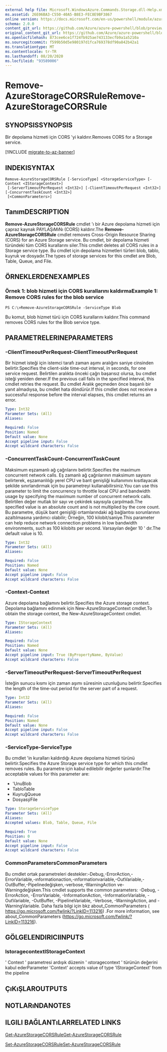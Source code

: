 ```yaml
---
external help file: Microsoft.WindowsAzure.Commands.Storage.dll-Help.xml
ms.assetid: 26E06BA3-C550-40A5-B8E3-FEC8E9BF3867
online version: https://docs.microsoft.com/en-us/powershell/module/azure.storage/remove-azurestoragecorsrule
schema: 2.0.0
content_git_url: https://github.com/Azure/azure-powershell/blob/preview/src/Storage/Commands.Storage/help/Remove-AzureStorageCORSRule.md
original_content_git_url: https://github.com/Azure/azure-powershell/blob/preview/src/Storage/Commands.Storage/help/Remove-AzureStorageCORSRule.md
ms.openlocfilehash: 873cee6ce1f724fb925ae743133ecfb9a1a5210a
ms.sourcegitcommit: f599b50d5e980197d1fca769378df90a842b42a1
ms.translationtype: MT
ms.contentlocale: tr-TR
ms.lasthandoff: 08/20/2020
ms.locfileid: "93589006"
---
```

# <span data-ttu-id="5c1cf-101">Remove-AzureStorageCORSRule</span><span class="sxs-lookup"><span data-stu-id="5c1cf-101">Remove-AzureStorageCORSRule</span></span>

## <span data-ttu-id="5c1cf-102">SYNOPSIS</span><span class="sxs-lookup"><span data-stu-id="5c1cf-102">SYNOPSIS</span></span>
<span data-ttu-id="5c1cf-103">Bir depolama hizmeti için CORS 'yi kaldırır.</span><span class="sxs-lookup"><span data-stu-id="5c1cf-103">Removes CORS for a Storage service.</span></span>

[!INCLUDE [migrate-to-az-banner](../../includes/migrate-to-az-banner.md)]

## <span data-ttu-id="5c1cf-104">INDEKI</span><span class="sxs-lookup"><span data-stu-id="5c1cf-104">SYNTAX</span></span>

```
Remove-AzureStorageCORSRule [-ServiceType] <StorageServiceType> [-Context <IStorageContext>]
 [-ServerTimeoutPerRequest <Int32>] [-ClientTimeoutPerRequest <Int32>] [-ConcurrentTaskCount <Int32>]
 [<CommonParameters>]
```

## <span data-ttu-id="5c1cf-105">Tanım</span><span class="sxs-lookup"><span data-stu-id="5c1cf-105">DESCRIPTION</span></span>
<span data-ttu-id="5c1cf-106">**Remove-AzureStorageCORSRule** cmdlet 'ı bir Azure depolama hizmeti için çapraz kaynak PAYLAŞıMıNı (CORS) kaldırır.</span><span class="sxs-lookup"><span data-stu-id="5c1cf-106">The **Remove-AzureStorageCORSRule** cmdlet removes Cross-Origin Resource Sharing (CORS) for an Azure Storage service.</span></span>
<span data-ttu-id="5c1cf-107">Bu cmdlet, bir depolama hizmeti türündeki tüm CORS kurallarını siler.</span><span class="sxs-lookup"><span data-stu-id="5c1cf-107">This cmdlet deletes all CORS rules in a Storage service type.</span></span>
<span data-ttu-id="5c1cf-108">Bu cmdlet için depolama hizmetleri türleri blob, tablo, kuyruk ve dosyadır.</span><span class="sxs-lookup"><span data-stu-id="5c1cf-108">The types of storage services for this cmdlet are Blob, Table, Queue, and File.</span></span>

## <span data-ttu-id="5c1cf-109">ÖRNEKLERDEN</span><span class="sxs-lookup"><span data-stu-id="5c1cf-109">EXAMPLES</span></span>

### <span data-ttu-id="5c1cf-110">Örnek 1: blob hizmeti için CORS kurallarını kaldırma</span><span class="sxs-lookup"><span data-stu-id="5c1cf-110">Example 1: Remove CORS rules for the blob service</span></span>
```
PS C:\>Remove-AzureStorageCORSRule -ServiceType Blob
```

<span data-ttu-id="5c1cf-111">Bu komut, blob hizmet türü için CORS kurallarını kaldırır.</span><span class="sxs-lookup"><span data-stu-id="5c1cf-111">This command removes CORS rules for the Blob service type.</span></span>

## <span data-ttu-id="5c1cf-112">PARAMETRELERINE</span><span class="sxs-lookup"><span data-stu-id="5c1cf-112">PARAMETERS</span></span>

### <span data-ttu-id="5c1cf-113">-ClientTimeoutPerRequest</span><span class="sxs-lookup"><span data-stu-id="5c1cf-113">-ClientTimeoutPerRequest</span></span>
<span data-ttu-id="5c1cf-114">Bir hizmet isteği için istemci tarafı zaman aşımı aralığını saniye cinsinden belirtir.</span><span class="sxs-lookup"><span data-stu-id="5c1cf-114">Specifies the client-side time-out interval, in seconds, for one service request.</span></span>
<span data-ttu-id="5c1cf-115">Belirtilen aralıkta önceki çağrı başarısız olursa, bu cmdlet isteği yeniden dener.</span><span class="sxs-lookup"><span data-stu-id="5c1cf-115">If the previous call fails in the specified interval, this cmdlet retries the request.</span></span>
<span data-ttu-id="5c1cf-116">Bu cmdlet Aralık geçmeden önce başarılı bir yanıt almadıysa, bu cmdlet hata döndürür.</span><span class="sxs-lookup"><span data-stu-id="5c1cf-116">If this cmdlet does not receive a successful response before the interval elapses, this cmdlet returns an error.</span></span>

```yaml
Type: Int32
Parameter Sets: (All)
Aliases: 

Required: False
Position: Named
Default value: None
Accept pipeline input: False
Accept wildcard characters: False
```

### <span data-ttu-id="5c1cf-117">-ConcurrentTaskCount</span><span class="sxs-lookup"><span data-stu-id="5c1cf-117">-ConcurrentTaskCount</span></span>
<span data-ttu-id="5c1cf-118">Maksimum eşzamanlı ağ çağrılarını belirtir.</span><span class="sxs-lookup"><span data-stu-id="5c1cf-118">Specifies the maximum concurrent network calls.</span></span>
<span data-ttu-id="5c1cf-119">Eş zamanlı ağ çağrılarının maksimum sayısını belirterek, eşzamanlılığı yerel CPU ve bant genişliği kullanımını kısıtlayacak şekilde sınırlandırmak için bu parametreyi kullanabilirsiniz.</span><span class="sxs-lookup"><span data-stu-id="5c1cf-119">You can use this parameter to limit the concurrency to throttle local CPU and bandwidth usage by specifying the maximum number of concurrent network calls.</span></span>
<span data-ttu-id="5c1cf-120">Belirtilen değer mutlak bir sayı ve çekirdek sayısıyla çarpılmadı.</span><span class="sxs-lookup"><span data-stu-id="5c1cf-120">The specified value is an absolute count and is not multiplied by the core count.</span></span>
<span data-ttu-id="5c1cf-121">Bu parametre, düşük bant genişliği ortamlarındaki ağ bağlantısı sorunlarının azaltılmasına yardımcı olabilir; Örneğin, 100 kilobit/saniye.</span><span class="sxs-lookup"><span data-stu-id="5c1cf-121">This parameter can help reduce network connection problems in low bandwidth environments, such as 100 kilobits per second.</span></span>
<span data-ttu-id="5c1cf-122">Varsayılan değer 10 ' dır.</span><span class="sxs-lookup"><span data-stu-id="5c1cf-122">The default value is 10.</span></span>

```yaml
Type: Int32
Parameter Sets: (All)
Aliases: 

Required: False
Position: Named
Default value: None
Accept pipeline input: False
Accept wildcard characters: False
```

### <span data-ttu-id="5c1cf-123">-Context</span><span class="sxs-lookup"><span data-stu-id="5c1cf-123">-Context</span></span>
<span data-ttu-id="5c1cf-124">Azure depolama bağlamını belirtir.</span><span class="sxs-lookup"><span data-stu-id="5c1cf-124">Specifies the Azure storage context.</span></span>
<span data-ttu-id="5c1cf-125">Depolama bağlamını edinmek için New-AzureStorageContext cmdlet.</span><span class="sxs-lookup"><span data-stu-id="5c1cf-125">To obtain the storage context, the New-AzureStorageContext cmdlet.</span></span>

```yaml
Type: IStorageContext
Parameter Sets: (All)
Aliases: 

Required: False
Position: Named
Default value: None
Accept pipeline input: True (ByPropertyName, ByValue)
Accept wildcard characters: False
```

### <span data-ttu-id="5c1cf-126">-ServerTimeoutPerRequest</span><span class="sxs-lookup"><span data-stu-id="5c1cf-126">-ServerTimeoutPerRequest</span></span>
<span data-ttu-id="5c1cf-127">İsteğin sunucu kısmı için zaman aşımı süresinin uzunluğunu belirtir.</span><span class="sxs-lookup"><span data-stu-id="5c1cf-127">Specifies the length of the time-out period for the server part of a request.</span></span>

```yaml
Type: Int32
Parameter Sets: (All)
Aliases: 

Required: False
Position: Named
Default value: None
Accept pipeline input: False
Accept wildcard characters: False
```

### <span data-ttu-id="5c1cf-128">-ServiceType</span><span class="sxs-lookup"><span data-stu-id="5c1cf-128">-ServiceType</span></span>
<span data-ttu-id="5c1cf-129">Bu cmdlet 'in kuralları kaldırdığı Azure depolama hizmeti türünü belirtir.</span><span class="sxs-lookup"><span data-stu-id="5c1cf-129">Specifies the Azure Storage service type for which this cmdlet removes rules.</span></span>
<span data-ttu-id="5c1cf-130">Bu parametre için kabul edilebilir değerler şunlardır:</span><span class="sxs-lookup"><span data-stu-id="5c1cf-130">The acceptable values for this parameter are:</span></span>

- <span data-ttu-id="5c1cf-131">'Unu</span><span class="sxs-lookup"><span data-stu-id="5c1cf-131">Blob</span></span> 
- <span data-ttu-id="5c1cf-132">Tablo</span><span class="sxs-lookup"><span data-stu-id="5c1cf-132">Table</span></span> 
- <span data-ttu-id="5c1cf-133">Kuyruğ</span><span class="sxs-lookup"><span data-stu-id="5c1cf-133">Queue</span></span> 
- <span data-ttu-id="5c1cf-134">Dosyasý</span><span class="sxs-lookup"><span data-stu-id="5c1cf-134">File</span></span>

```yaml
Type: StorageServiceType
Parameter Sets: (All)
Aliases: 
Accepted values: Blob, Table, Queue, File

Required: True
Position: 0
Default value: None
Accept pipeline input: False
Accept wildcard characters: False
```

### <span data-ttu-id="5c1cf-135">CommonParameters</span><span class="sxs-lookup"><span data-stu-id="5c1cf-135">CommonParameters</span></span>
<span data-ttu-id="5c1cf-136">Bu cmdlet ortak parametreleri destekler:-Debug,-ErrorAction,-ErrorVariable,-ınformationaction,-ınformationvariable,-OutVariable,-OutBuffer,-Pipelinedeğişken,-verbose,-WarningAction ve-Warningdeğişken.</span><span class="sxs-lookup"><span data-stu-id="5c1cf-136">This cmdlet supports the common parameters: -Debug, -ErrorAction, -ErrorVariable, -InformationAction, -InformationVariable, -OutVariable, -OutBuffer, -PipelineVariable, -Verbose, -WarningAction, and -WarningVariable.</span></span> <span data-ttu-id="5c1cf-137">Daha fazla bilgi için bkz about_CommonParameters ( https://go.microsoft.com/fwlink/?LinkID=113216) .</span><span class="sxs-lookup"><span data-stu-id="5c1cf-137">For more information, see about_CommonParameters (https://go.microsoft.com/fwlink/?LinkID=113216).</span></span>

## <span data-ttu-id="5c1cf-138">GÖLGELENDIRICI</span><span class="sxs-lookup"><span data-stu-id="5c1cf-138">INPUTS</span></span>

### <span data-ttu-id="5c1cf-139">Istoragecontext</span><span class="sxs-lookup"><span data-stu-id="5c1cf-139">IStorageContext</span></span>

<span data-ttu-id="5c1cf-140">' Context ' parametresi ardışık düzenin ' ıstoragecontext ' türünün değerini kabul eder</span><span class="sxs-lookup"><span data-stu-id="5c1cf-140">Parameter 'Context' accepts value of type 'IStorageContext' from the pipeline</span></span>

## <span data-ttu-id="5c1cf-141">ÇıKıŞLAR</span><span class="sxs-lookup"><span data-stu-id="5c1cf-141">OUTPUTS</span></span>

## <span data-ttu-id="5c1cf-142">NOTLARıNDA</span><span class="sxs-lookup"><span data-stu-id="5c1cf-142">NOTES</span></span>

## <span data-ttu-id="5c1cf-143">ILGILI BAĞLANTıLAR</span><span class="sxs-lookup"><span data-stu-id="5c1cf-143">RELATED LINKS</span></span>

[<span data-ttu-id="5c1cf-144">Get-AzureStorageCORSRule</span><span class="sxs-lookup"><span data-stu-id="5c1cf-144">Get-AzureStorageCORSRule</span></span>](./Get-AzureStorageCORSRule.md)

[<span data-ttu-id="5c1cf-145">Set-AzureStorageCORSRule</span><span class="sxs-lookup"><span data-stu-id="5c1cf-145">Set-AzureStorageCORSRule</span></span>](./Set-AzureStorageCORSRule.md)


